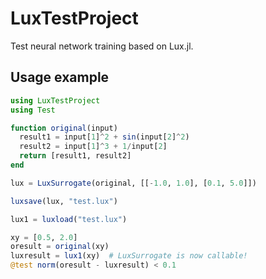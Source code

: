 LuxTestProject
=============

Test neural network training based on Lux.jl.


## Usage example

```julia
using LuxTestProject
using Test

function original(input)
  result1 = input[1]^2 + sin(input[2]^2)
  result2 = input[1]^3 + 1/input[2]
  return [result1, result2]
end

lux = LuxSurrogate(original, [[-1.0, 1.0], [0.1, 5.0]])

luxsave(lux, "test.lux")

lux1 = luxload("test.lux")

xy = [0.5, 2.0]
oresult = original(xy)
luxresult = lux1(xy)  # LuxSurrogate is now callable!
@test norm(oresult - luxresult) < 0.1
```
